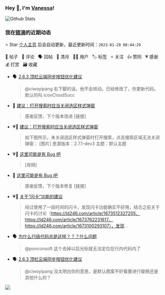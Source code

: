 ### Hey 👋, I'm [Vanessa](http://vanessa.b3log.org/)!

![Github Stats](https://github-readme-stats.vercel.app/api?username=Vanessa219&show_icons=true)

<!--events start -->

### 我在[链滴](https://ld246.com)的近期动态

⭐️ Star [个人主页](https://github.com/Vanessa219/Vanessa219) 后会自动更新，最近更新时间：`2023-01-29 08:44:29`

📝 帖子 &nbsp; 💬 评论 &nbsp; 🗣 回帖 &nbsp; 🌙 清月 &nbsp; 👨‍💻 用户 &nbsp; 🏷️ 标签 &nbsp; ⭐️ 关注 &nbsp; 👍 赞同 &nbsp; 💗 感谢 &nbsp; 💰 打赏 &nbsp; 🗃 收藏

* 🗣 [2.6.3 顶栏云端同步按钮优化建议](https://ld246.com/article/1673420979805/comment/1674575433139#comments)

  > @ciwoyipang 右下脚的话，他不会转动。已经修改了，你更新代码。默认的叫 iconCloudSucc
* 💬 [建议：打开搜索时应当关闭选区样式弹窗](https://ld246.com/article/1674791611967/comment/1674794301888#comments)

  > 感谢反馈，下个版本改进 [链接]
* 💗📝 [建议：打开搜索时应当关闭选区样式弹窗](https://ld246.com/article/1674791611967)

  > 如下图所示，未关闭选区样式弹窗时打开搜索，点击搜索区域无法关闭弹窗： [图片] 思源版本：2.7.1-dev3 主题：默认主题
* 💗📝 [这里可能是有 Bug 吧](https://ld246.com/article/1674740341684)

  > [视频]
* 💬 [这里可能是有 Bug 吧](https://ld246.com/article/1674740341684/comment/1674790380542#comments)

  > 感谢反馈，下个版本修复 [链接]
* 💗📝 [关于“闪卡”功能的建议](https://ld246.com/article/1674666586495)

  > 经过使用了一段时间的闪卡，发现闪卡功能确实不好用，结合之前关于闪卡的讨论（https://ld246.com/article/1673512327205、https://ld246.com/article/1673762231617、https://ld246.com/article/1673100293107），发现 ..
* 🗣 [为什么行级代码总是这样？？？什么问题](https://ld246.com/article/1674469514494/comment/1674622172545#comments)

  > @ponconsoft 这个去掉以后光标就无法定位在行内代码内了
* 🗣 [2.6.3 顶栏云端同步按钮优化建议](https://ld246.com/article/1673420979805/comment/1674575433139#comments)

  > @ciwoyipang 没太明白你的意思，是默认图案不好看要进行替换还是其他什么的？


<!--events end -->

<a title="Hits" target="_blank" href="https://github.com/Vanessa219/Vanessa219"><img src="https://hits.b3log.org/Vanessa219/Vanessa219.svg"></a>
